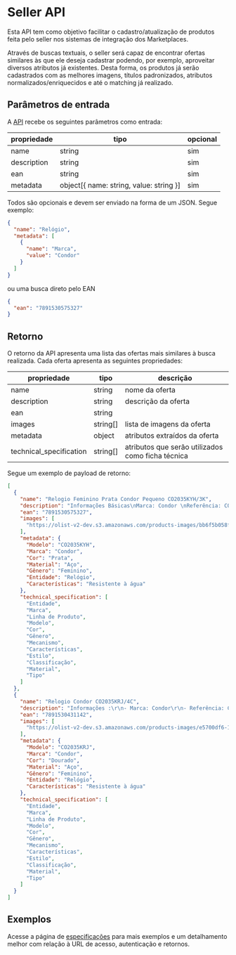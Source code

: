 # Seller API

Esta API tem como objetivo facilitar o cadastro/atualização de produtos feita pelo seller nos sistemas de integração dos Marketplaces.

Através de buscas textuais, o seller será capaz de encontrar ofertas similares às que ele deseja cadastrar podendo, por exemplo, aproveitar diversos atributos já existentes. Desta forma, os produtos já serão cadastrados com as melhores imagens, títulos padronizados, atributos normalizados/enriquecidos e até o matching já realizado.

## Parâmetros de entrada

A [API]("/api-doc/seller-api") recebe os seguintes parâmetros como entrada:

| propriedade | tipo                                    | opcional |
| ----------- | --------------------------------------- | -------- |
| name        | string                                  | sim      |
| description | string                                  | sim      |
| ean         | string                                  | sim      |
| metadata    | object[{ name: string, value: string }] | sim      |

Todos são opcionais e devem ser enviado na forma de um JSON. Segue exemplo:

```json
{
  "name": "Relógio",
  "metadata": [
    {
      "name": "Marca",
      "value": "Condor"
    }
  ]
}
```

ou uma busca direto pelo EAN

```json
{
  "ean": "7891530575327"
}
```

## Retorno

O retorno da API apresenta uma lista das ofertas mais similares à busca realizada. Cada oferta apresenta as seguintes propriedades:

| propriedade             | tipo     | descrição                                         |
| ----------------------- | -------- | ------------------------------------------------- |
| name                    | string   | nome da oferta                                    |
| description             | string   | descrição da oferta                               |
| ean                     | string   |                                                   |
| images                  | string[] | lista de imagens da oferta                        |
| metadata                | object   | atributos extraídos da oferta                     |
| technical_specification | string[] | atributos que serão utilizados como ficha técnica |

Segue um exemplo de payload de retorno:

```json
[
  {
    "name": "Relogio Feminino Prata Condor Pequeno CO2035KYH/3K",
    "description": "Informações Básicas\nMarca: Condor \nReferência: CO2035KYH/3K\nGênero: Feminino\nGarantia: 1 Ano em Toda Rede de Assistência Técnica Condor no Brasil\n \nCaracterísticas\nComposição do Vidro: Cristal Mineral\nMaterial da Caixa: Metal \nCor da Caixa: Prata \nMaterial da Pulseira: Aço Inoxidável\nCor da Pulseira: Prata \nMostrador: Fundo Prata\n \nMedidas\nDiâmetro da Caixa: 2,5 cm\nEspessura da Caixa: 0,8 cm\n \nResistência a Água: 5 ATM/ 50 Mts\nPode Lavar as Mãos: Sim\nPode Usar em Água Corrente: Sim \nPode Usar na Piscina: Não\nPode Usar em Mergulho Profundo: Não\n \nAcompanha\nNota Fiscal\nManual de Instruções\nCertificado de Garantia Condor \nCaixa Original da Condor",
    "ean": "7891530575327",
    "images": [
      "https://olist-v2-dev.s3.amazonaws.com/products-images/bb6f5b058fca47d50849a499bf086002269f7638.jpeg"
    ],
    "metadata": {
      "Modelo": "CO2035KYH",
      "Marca": "Condor",
      "Cor": "Prata",
      "Material": "Aço",
      "Gênero": "Feminino",
      "Entidade": "Relógio",
      "Características": "Resistente à água"
    },
    "technical_specification": [
      "Entidade",
      "Marca",
      "Linha de Produto",
      "Modelo",
      "Cor",
      "Gênero",
      "Mecanismo",
      "Características",
      "Estilo",
      "Classificação",
      "Material",
      "Tipo"
    ]
  },
  {
    "name": "Relogio Condor CO2035KRJ/4C",
    "description": "Informações :\r\n- Marca: Condor\r\n- Referência: CO2035KRJ/4C\r\n- Genêro: Feminino\r\n- Garantia: 1 Ano em Toda Rede de Assistência Técnica no Brasil\r\n\r\nCaracterísticas\r\n\r\n- Composição do Vidro: Cristal Mineral\r\n- Material da Caixa: Metal\r\n- Cor da Caixa: Dourado\r\n- Material da Pulseira: Aço \r\n- Cor da Pulseira: Dourado\r\n\r\nMedidas\r\n\r\n- Diâmetro da Caixa: 4,0 cm\r\n\r\nResistência a Água\r\n\r\n- WR: 5 ATM\r\n- Pode Lavar as Mãos: SIM\r\n- Pode Usar em Água Corrente: SIM\r\n- Pode Usar na Piscina: NÃO\r\n- Pode Usar em Mergulho Profundo: NÃO",
    "ean": "7891530431142",
    "images": [
      "https://olist-v2-dev.s3.amazonaws.com/products-images/e5700df6-115e-46b2-9c6b-44931d0f3c7d.jpg"
    ],
    "metadata": {
      "Modelo": "CO2035KRJ",
      "Marca": "Condor",
      "Cor": "Dourado",
      "Material": "Aço",
      "Gênero": "Feminino",
      "Entidade": "Relógio",
      "Características": "Resistente à água"
    },
    "technical_specification": [
      "Entidade",
      "Marca",
      "Linha de Produto",
      "Modelo",
      "Cor",
      "Gênero",
      "Mecanismo",
      "Características",
      "Estilo",
      "Classificação",
      "Material",
      "Tipo"
    ]
  }
]
```

## Exemplos

Acesse a página de [especificações]("/api-doc/seller-api") para mais exemplos e um detalhamento melhor com relação à URL de acesso, autenticação e retornos.
